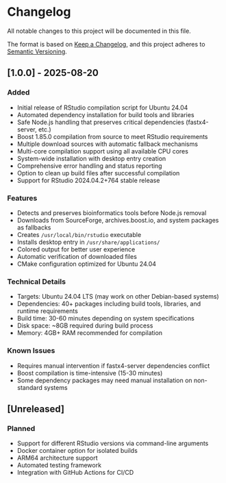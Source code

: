 # Changelog

All notable changes to this project will be documented in this file.

The format is based on [Keep a Changelog](https://keepachangelog.com/en/1.0.0/),
and this project adheres to [Semantic Versioning](https://semver.org/spec/v2.0.0.html).

## [1.0.0] - 2025-08-20

### Added
- Initial release of RStudio compilation script for Ubuntu 24.04
- Automated dependency installation for build tools and libraries
- Safe Node.js handling that preserves critical dependencies (fastx4-server, etc.)
- Boost 1.85.0 compilation from source to meet RStudio requirements
- Multiple download sources with automatic fallback mechanisms
- Multi-core compilation support using all available CPU cores
- System-wide installation with desktop entry creation
- Comprehensive error handling and status reporting
- Option to clean up build files after successful compilation
- Support for RStudio 2024.04.2+764 stable release

### Features
- Detects and preserves bioinformatics tools before Node.js removal
- Downloads from SourceForge, archives.boost.io, and system packages as fallbacks
- Creates `/usr/local/bin/rstudio` executable
- Installs desktop entry in `/usr/share/applications/`
- Colored output for better user experience
- Automatic verification of downloaded files
- CMake configuration optimized for Ubuntu 24.04

### Technical Details
- Targets: Ubuntu 24.04 LTS (may work on other Debian-based systems)
- Dependencies: 40+ packages including build tools, libraries, and runtime requirements
- Build time: 30-60 minutes depending on system specifications
- Disk space: ~8GB required during build process
- Memory: 4GB+ RAM recommended for compilation

### Known Issues
- Requires manual intervention if fastx4-server dependencies conflict
- Boost compilation is time-intensive (15-30 minutes)
- Some dependency packages may need manual installation on non-standard systems

## [Unreleased]

### Planned
- Support for different RStudio versions via command-line arguments
- Docker container option for isolated builds
- ARM64 architecture support
- Automated testing framework
- Integration with GitHub Actions for CI/CD
